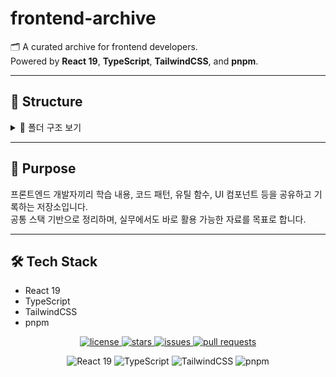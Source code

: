 # frontend-archive

🗂 A curated archive for frontend developers.  
Powered by **React 19**, **TypeScript**, **TailwindCSS**, and **pnpm**.

---

## 📁 Structure

<details> 
    <summary>📁 폴더 구조 보기</summary>
    frontend-archive/
    ├── components/   # 재사용 가능한 UI 컴포넌트
    ├── demos/        # 실험용 데모 프로젝트
    ├── docs/         # 기술별 정리 문서
    ├── snippets/     # 코드 스니펫 및 유틸 함수
</details>

---

## 📌 Purpose

프론트엔드 개발자끼리 학습 내용, 코드 패턴, 유틸 함수, UI 컴포넌트 등을 공유하고 기록하는 저장소입니다.  
공통 스택 기반으로 정리하며, 실무에서도 바로 활용 가능한 자료를 목표로 합니다.

---

## 🛠 Tech Stack

- React 19
- TypeScript
- TailwindCSS
- pnpm

<p align="center">
  <a href="https://github.com/itsjh1242/frontend-archive">
    <img src="https://img.shields.io/github/license/itsjh1242/frontend-archive" alt="license">
  </a>
  <a href="https://github.com/itsjh1242/frontend-archive/stargazers">
    <img src="https://img.shields.io/github/stars/itsjh1242/frontend-archive?style=social" alt="stars">
  </a>
  <a href="https://github.com/itsjh1242/frontend-archive/issues">
    <img src="https://img.shields.io/github/issues/itsjh1242/frontend-archive" alt="issues">
  </a>
  <a href="https://github.com/itsjh1242/frontend-archive/pulls">
    <img src="https://img.shields.io/github/issues-pr/itsjh1242/frontend-archive" alt="pull requests">
  </a>
</p>
<p align="center">
    <img src="https://img.shields.io/badge/React-19-blue?logo=react" alt="React 19" />
    <img src="https://img.shields.io/badge/TypeScript-4.x-blue?logo=typescript" alt="TypeScript" />
    <img src="https://img.shields.io/badge/TailwindCSS-%5E3.x-38b2ac?logo=tailwindcss" alt="TailwindCSS" />
    <img src="https://img.shields.io/badge/pnpm-%5E8.x-f69220?logo=pnpm" alt="pnpm" />
</p>
